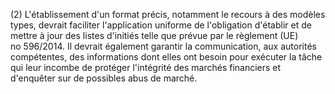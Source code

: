 (2) L'établissement d'un format précis, notamment le recours à des modèles types, devrait faciliter l'application uniforme de l'obligation d'établir et de mettre à jour des listes d'initiés telle que prévue par le règlement (UE) no 596/2014. Il devrait également garantir la communication, aux autorités compétentes, des informations dont elles ont besoin pour exécuter la tâche qui leur incombe de protéger l'intégrité des marchés financiers et d'enquêter sur de possibles abus de marché.